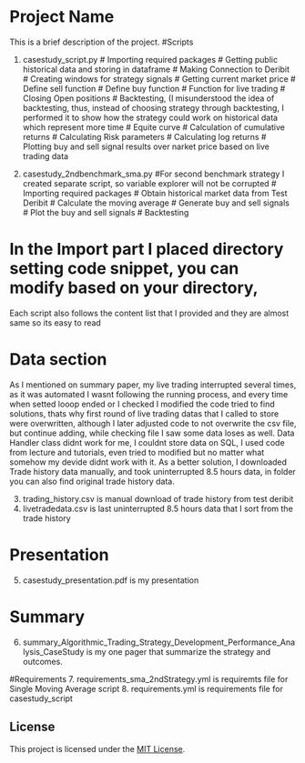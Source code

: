 
# Project Name

This is a brief description of the project.
#Scripts 
1. casestudy_script.py #  Importing required packages
                       #  Getting public historical data and storing in dataframe
                       #  Making Connection to Deribit
                       #  Creating windows for strategy signals
                       #  Getting current market price
                       #  Define sell function
                       #  Define buy function
                       #  Function for live trading
                       #  Closing Open positions
                       #  Backtesting, (I misunderstood the idea of backtesting, 
                          thus, instead of choosing strategy through backtesting, 
                          I performed it to show how the strategy could work on 
                          historical data which represent more time
                       #  Equite curve
                       #  Calculation of cumulative returns
                       #  Calculating Risk parameters
                       #  Calculating log returns
                       #  Plotting buy and sell signal results over narket price 
                          based on live trading data
                       
2. casestudy_2ndbenchmark_sma.py  #For second benchmark strategy I created separate 
                        script, so variable explorer will not be corrupted
                       #  Importing required packages
                       #  Obtain historical market data from Test Deribit 
                       #  Calculate the moving average
                       #  Generate buy and sell signals
                       #  Plot the buy and sell signals
                       #  Backtesting

# In the Import part I placed directory setting code snippet, you can modify based on your directory,
  Each script also follows the content list that I provided and they are almost 
  same so its easy to read
# Data section
  As I mentioned on summary paper, my live trading interrupted several times, 
  as it was automated
  I wasnt following the running process, and every time when setted looop ended
  or I checked I modified 
  the code tried to find solutions, thats why first round of live trading datas 
  that I called to store
  were overwritten, although I later adjusted code to not overwrite the csv file,
  but continue adding,
  while checking file I saw some data loses as well. Data Handler class didnt 
  work for me, I couldnt store
  data on SQL, I used code from lecture and tutorials, even tried to modified 
  but no matter what somehow my devide didnt work with it. As a better solution, 
  I downloaded Trade history data manually, and took uninterrupted 8.5 hours data,
  in folder you can also find original trade history data.
  
3. trading_history.csv is manual download of trade history from test deribit
4. livetradedata.csv is last uninterrupted 8.5 hours data that I sort from the trade history

# Presentation
5. casestudy_presentation.pdf is my presentation
# Summary
6. summary_Algorithmic_Trading_Strategy_Development_Performance_Analysis_CaseStudy
    is my one pager that summarize the strategy and outcomes.   

#Requirements
7. requirements_sma_2ndStrategy.yml is requiremts file for Single Moving Average script
8. requirements.yml is requirements file for casestudy_script



## License

This project is licensed under the [MIT License](LICENSE).

